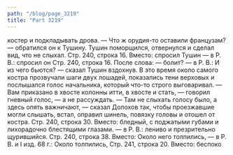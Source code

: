 ```yaml
---
path: "/blog/page_3219"
title: "Part 3219"
---
```


костер и подкладывать дрова.
— Что ж орудия-то оставили французам? — обратился он к Тушину.
Тушин поморщился, отвернулся и сделал вид, что не слыхал.
Стр. 240, строка 16.
Вместо: спросил Тушин — в Р. В.: спросил он
Стр. 240, строка 16.
После слова: — болит? — в Р. В.: И из чего бьются? — сказал Тушин вздохнув.
В это время около самого костра прозвучали шаги двух лошадей, показались тени верховых и послышался голос начальника, который что-то строго выговаривал.
— Вам приказано в хвосте колонны итти, в хвосте и стать, — говорил гневный голос, — а не рассуждать.
— Там не слыхать голосу было, а здесь опять важничают, — сказал Долохов так, чтобы проезжавшие могли слышать, встал, оправил шинель, повязку головы и отошел от костра.
Стр. 240, строка 30.
Вместо: бледный, с поджатыми губами и лихорадочно блестящими глазами. — в Р. В.: лениво и презрительно щурившийся.
Стр. 240, строка 38.
Вместо: Около него толпились, — в Р. В. и I изд. 68 г.: Около толпились,
Стр. 241, строка 20.
Вместо: беспоко
